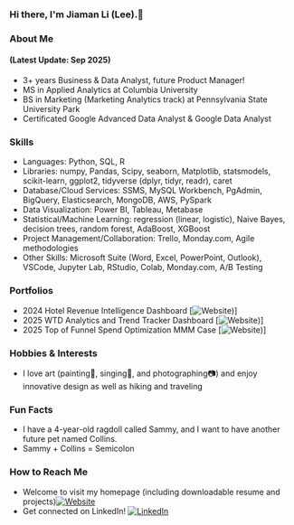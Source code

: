 ### Hi there, I'm Jiaman Li (Lee).👋

### About Me 
#### (Latest Update: Sep 2025)
* 3+ years Business & Data Analyst, future Product Manager!
* MS in Applied Analytics at Columbia University
* BS in Marketing (Marketing Analytics track) at Pennsylvania State University Park
* Certificated Google Advanced Data Analyst & Google Data Analyst

### Skills
* Languages: Python, SQL, R
* Libraries: numpy, Pandas, Scipy, seaborn, Matplotlib, statsmodels, scikit-learn, ggplot2, tidyverse (dplyr, tidyr, readr), caret
* Database/Cloud Services: SSMS, MySQL Workbench, PgAdmin, BigQuery, Elasticsearch, MongoDB, AWS, PySpark
* Data Visualization: Power BI, Tableau, Metabase
* Statistical/Machine Learning: regression (linear, logistic), Naive Bayes, decision trees, random forest, AdaBoost, XGBoost
* Project Management/Collaboration: Trello, Monday.com, Agile methodologies
* Other Skills: Microsoft Suite (Word, Excel, PowerPoint, Outlook), VSCode, Jupyter Lab, RStudio, Colab, Monday.com, A/B Testing

### Portfolios
* 2024 Hotel Revenue Intelligence Dashboard [![Website](https://github.com/jiamanlee/2024_Hotel_Revenue_Intelligence_Dashboard))]
* 2025 WTD Analytics and Trend Tracker Dashboard [![Website](https://github.com/jiamanlee/2025_WTD_Analytics_and_Trend_Tracker_Dashboard))]
* 2025 Top of Funnel Spend Optimization MMM Case [![Website](https://github.com/jiamanlee/2025-Top-of-Funnel-Spend-Optimization-MMM-Case))]

### Hobbies & Interests
* I love art (painting🎨, singing🎤, and photographing📷) and enjoy innovative design as well as hiking and traveling

### Fun Facts
* I have a 4-year-old ragdoll called Sammy, and I want to have another future pet named Collins.
* Sammy + Collins = Semicolon

### How to Reach Me
* Welcome to visit my homepage (including downloadable resume and projects)[![Website](https://img.shields.io/badge/Website-blue.svg?style=flat-square)](https://jl5744.wixsite.com/my-site)
* Get connected on LinkedIn! [![LinkedIn](https://img.shields.io/badge/LinkedIn-blue.svg?style=flat-square&logo=linkedin)](https://www.linkedin.com/in/jiaman-li/)

